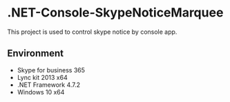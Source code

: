 # .NET-Console-SkypeNoticeMarquee
This project is used to control skype notice by console app.

## Environment
- Skype for business 365
- Lync kit 2013 x64
- .NET Framework 4.7.2
- Windows 10 x64
